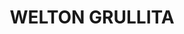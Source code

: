 ---
title: "WELTON GRULLITA"
url: /san-luis-rio-colorado/welton-grullita-carretera-a-la-grullita/
shop: supermercado
---